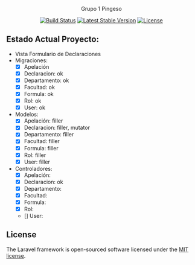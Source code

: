 <p align="center">Grupo 1 Pingeso</p>

<p align="center">
<a href="https://travis-ci.org/laravel/framework"><img src="https://travis-ci.org/laravel/framework.svg" alt="Build Status"></a>
<a href="https://packagist.org/packages/laravel/framework"><img src="https://poser.pugx.org/laravel/framework/v/stable.svg" alt="Latest Stable Version"></a>
<a href="https://packagist.org/packages/laravel/framework"><img src="https://poser.pugx.org/laravel/framework/license.svg" alt="License"></a>
</p>

## Estado Actual Proyecto:
- Vista Formulario de Declaraciones
- Migraciones:
    - [x] Apelación
    - [x] Declaracion: ok
    - [x] Departamento: ok
    - [x] Facultad: ok
    - [x] Formula: ok
    - [x] Rol: ok
    - [x] User: ok
- Modelos:
    - [x] Apelación: filler
    - [x] Declaracion: filler, mutator
    - [x] Departamento: filler
    - [x] Facultad: filler
    - [x] Formula: filler
    - [x] Rol: filler
    - [x] User: filler
- Controladores: 
    - [x] Apelación: 
    - [x] Declaracion: ok
    - [x] Departamento: 
    - [x] Facultad: 
    - [x] Formula: 
    - [x] Rol: 
    - [] User: 

    

## License

The Laravel framework is open-sourced software licensed under the [MIT license](https://opensource.org/licenses/MIT).
